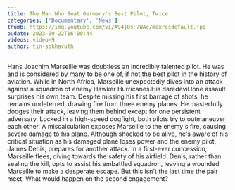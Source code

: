 ```yaml
---
title: The Man Who Beat Germany's Best Pilot, Twice
categories: ['Documentary', 'News']
thumb: https://img.youtube.com/vi/A94j0sF7WAc/maxresdefault.jpg
pudate: 2023-09-22T16:00:44
videos: video-9
author: tin-sokhavuth
---
```

<!--src/content/posts/post-9.md-->

Hans Joachim Marseille was doubtless an incredibly talented pilot. He was and is considered by many to be one of, if not the best pilot in the history of aviation. While in North Africa, Marseille unexpectedly dives into an attack against a squadron of enemy Hawker Hurricanes.His daredevil lone assault surprises his own team. Despite missing his first barrage of shots, he remains undeterred, drawing fire from three enemy planes. He masterfully dodges their attack, leaving them behind except for one persistent adversary. Locked in a high-speed dogfight, both pilots try to outmaneuver each other. A miscalculation exposes Marseille to the enemy's fire, causing severe damage to his plane. Although shocked to be alive, he's aware of his critical situation as his damaged plane loses power and the enemy pilot, James Denis, prepares for another attack. In a first-ever concession, Marseille flees, diving towards the safety of his airfield. Denis, rather than sealing the kill, opts to assist his embattled squadron, leaving a wounded Marseille to make a desperate escape.  But this isn't the last time the pair meet. What would happen on the second engagement?